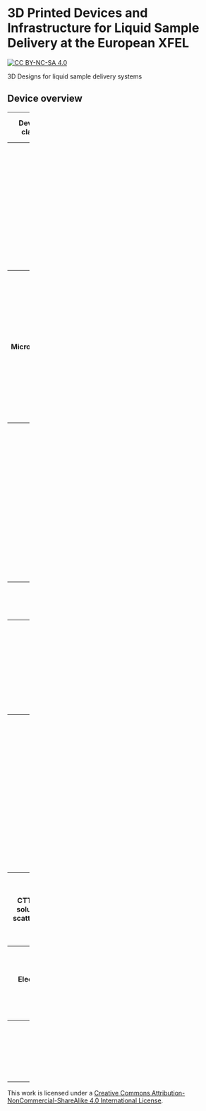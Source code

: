 # 3D Printed Devices and Infrastructure for Liquid Sample Delivery at the European XFEL
[![CC BY-NC-SA 4.0][cc-by-nc-sa-shield]][cc-by-nc-sa]

3D Designs for liquid sample delivery systems



## Device overview

<table style="width:10%">
    <thead>  
        <tr>
		<th>Device class</th>
		<th>Device type</th>
		<th>Design parameters</br>[um]</th>
		<th>Q<sub>Liquid</sub></br>[uL/min]</th>
		<th>Operation mode<sup>1</sup></th>
		<th>Design name</th>
        </tr>
    </thead>
    <tbody>
        <tr>
          <th colspan = 2 rowspan = 7>GDVN</th>
          <td><i>D<sub>liquid</sub>-D<sub>gas</sub>-H<sub>liquid-gas</sub></i></td>
          <td></td>
	  <td></td>
	  <td></td>
        </tr>
	<tr>
          <td>30-30-30</td>
          <td>≥5</td>
	  <td>≤2.2 MHz</td>
	  <td><a href="../main/GDVN/JKMH_5/" title="JKMH_5">JKMH_5</a>, <a href="../main/GDVN/MVED_F/" title="MVED_F">MVED_F</a></td>
	</tr>
	<tr>
          <td>50-60-60</td>
          <td>≥8</td>
	  <td>≤2.2 MHz</td>
	  <td><a href="../main/GDVN/JKMH_6/" title="JKMH_6">JKMH_6</a></td>	  
        </tr>
	<tr>
          <td>75-60-75</td>
          <td>≥8</td>
	  <td>≤1.1 MHz</td>
	  <td><a href="../main/GDVN/MVED_B/" title="MVED_B">MVED_B</a></td>	  
        </tr>
	<tr>
          <td>100-90-100</td>
          <td>≥10</td>
	  <td>≤0.5 MHz</td>
	  <td><a href="../main/GDVN/MVED_C/" title="MVED_C">MVED_C</a></td>	  
        </tr>
	<tr>
          <td>150-100-150</td>
          <td>≥75</td>
	  <td>≤0.142 MHz</td>
	  <td><a href="../main/GDVN/MVED_D/" title="MVED_D">MVED_D</a></td>	  
        </tr>
	<tr>
          <td>180-145-180</td>
          <td>≥100</td>
	  <td>≤0.142 MHz</td>
	  <td><a href="../main/GDVN/MVED_E/" title="MVED_E">MVED_E</a></td>	  
        </tr>
	<tr>
          <th colspan = 1 rowspan = 6>Micromixer</th>
	  <td></td>
          <td><i>D<sub>channel</sub>-D<sub>MC</sub>-D<sub>SC</sub>-L<sub>channel</sub></i></td>
          <td></td>
	  <td></td>
	  <td></td>
        </tr>
	<tr>
	  <td>Concentric cones</td>
          <td>100-75-180-300</td>
          <td>≥10</td>
	  <td>Depends on nozzle</td>
	  <td><a href="../main/Micromixer/MVED_Y/" title="MVED_Y">MVED_Y</a></td>	  
        </tr>
	<tr>
	  <td>Concentric cones</td>
          <td>200-100-231.7-300</td>
          <td>≥10</td>
	  <td>Depends on nozzle</td>
	  <td><a href="../main/Micromixer/MVED_Z/" title="MVED_Z">MVED_Z</a></td>	  
        </tr>
	<tr>
	  <td>Concentric cones</td>
          <td>250-150-335.6-300</td>
          <td>≥10</td>
	  <td>Depends on nozzle</td>
	  <td><a href="../main/Micromixer/MVED_U/" title="MVED_U">MVED_U</a></td>	  
        </tr>
	<tr>
	  <td>Kenics</td>
          <td>200-(200/2)-(200/2)-950</td>
          <td>≥10</td>
	  <td>Depends on nozzle</td>
	  <td><a href="../main/Micromixer/JKMH_10/" title="JKMH_10_5">JKMH_10</a></td>	  
        </tr>
	<tr>
	  <td>Kenics</td>
          <td>100-(100/2)-(100/2)-950</td>
          <td>≥10</td>
	  <td>Depends on nozzle</td>
	  <td><a href="../main/Micromixer/JKMH_10H/" title="JKMH_10H">JKMH_10H</a></td>	  
        </tr>
	<tr>
          <th colspan = 2 rowspan = 4>Mixing GDVN</th>
          <td><i>D<sub>channel</sub>-D<sub>MC</sub>-D<sub>SC</sub>-L<sub>channel</sub>-D<sub>liquid</sub>-D<sub>gas</sub>-H<sub>liquid-gas</i></td>
          <td></td>
	  <td></td>
	  <td></td>
        </tr>
	<tr>
          <td>75-75-180-2122.3-75-60-75</td>
          <td>≥10</td>
	  <td>≤1.1 MHz</td>
	  <td><a href="../main/MixingGDVN/MVED_R/" title="MVED_R">MVED_R</a></td>	  
        </tr>
	<tr>
          <td>100-75-180-2122.3-75-60-75</td>
          <td>≥10</td>
	  <td>≤1.1 MHz</td>
	  <td><a href="../main/MixingGDVN/MVED_S/" title="MVED_S">MVED_S</a></td>	  
        </tr>
	<tr>
          <td>100-75-180-331.8-75-60-75</td>
          <td>≥10</td>
	  <td>≤1.1 MHz</td>
	  <td><a href="../main/MixingGDVN/MVED_V/" title="MVED_V">MVED_V</a></td>	  
        </tr>
	<tr>
          <th colspan = 2 rowspan = 1>DFFN</th>
	  <td>100-75-96-445.6-75-70-70</td>
          <td>5 <br>(sample)<br> + 20 <br>(EtOH)</td>
	  <td>≤2.2 MHz</td>
	  <td><a href="../main/DFFN/JKMH_8/" title="JKMH_8">JKMH_8</a></td>	 
	</tr>
        <tr>
          <th colspan = 2 rowspan = 4>HVE</th>
          <td><i>D<sub>liquid</sub>-D<sub>gas</sub>-D<sub>liquid-gas</sub>-z<sub>wall</sub>-α</i></td>
          <td></td>
	  <td></td>
	  <td></td>
        </tr>
	<tr>
          <td>50-365-600-20-9°</td>
          <td>≥0.3</td>
	  <td>10 Hz</td>
	  <td><a href="../main/HVE/MV_K/" title="MV_K">MV_K</a></td>	 
        </tr>
	<tr>
          <td>75-365-600-20-9°</td>
          <td>≥0.3</td>
	  <td>10 Hz</td>
	  <td><a href="../main/HVE/MV_L/" title="MV_L">MV_L</a></td>	 
        </tr>
	<tr>
          <td>100-365-600-20-9°</td>
          <td>≥0.3</td>
	  <td>10 Hz</td>
	  <td><a href="../main/HVE/MV_T/" title="MV_T">MV_T</a></td>	 
        </tr>
	<tr>
          <th colspan = 2 rowspan = 3>Mixing HVE</th>
          <td><i>D<sub>channel</sub>-D<sub>MC</sub>-D<sub>SC</sub>-L<sub>channel</sub>-D<sub>liquid</sub>-D<sub>gas</sub>-D<sub>liquid-gas</sub>-z<sub>wall</sub>-α</i></td>
	  <td></td>
		  <td></td>
		  <td></td>
        </tr>
        <tr>
          <td>231.7-100-231.7-2570-100-345-600-20-9°</td>
          <td>0.3-3</td>
	  <td>10 Hz</td>
	  <td><a href="../main/MixingHVE/MV_I/" title="MV_I">MV_I</a></td>	 
        </tr>
    	<tr>
          <td>231.7-100-231.7-2570-75-345-600-32.5-9°</td>
          <td>0.3-3</td>
	  <td>10 Hz</td>
	  <td><a href="../main/MixingHVE/MV_J/" title="MV_J">MV_J</a></td>	 
        </tr>
	<tr>
          <th colspan = 1 rowspan = 3>CTT for solution scattering</th>
	  <td></td>
          <td><i>D<sub>channel</sub>-L<sub>channel</sub>-z<sub>wall</sub>-α</i></td>
          <td></td>
		  <td></td>
		  <td></td>
        </tr>
	<tr>
	  <td>Glued</td>
          <td>100-5350-75-11°</td>
          <td>≤21400</td>
		  <td>0.568 MHz</td>
		  <td><a href="../main/CTT/P/" title="MV_P">MV_P</a></td>	 
        </tr>
	<tr>
	  <td>Screwed</td>
          <td>100-5350-75-11°</td>
          <td>≤21400</td>
		  <td>0.568 MHz</td>
		  <td><a href="../main/CTT/O/" title="MV_O">MV_O</a></td>	 
        </tr>
	<tr>
          <th colspan = 2 rowspan = 3>Electrosprayer (ES), CCTs</th>
          <td><i>D<sub>channel</sub>-L<sub>channel</sub>-z<sub>wall</sub>-α</i></td>
          <td></td>
		  <td></td>
		  <td></td>
        </tr>
	    <tr>
          <td>40-200-50-30°</td>
          <td>0.02-0.8</td>
		  <td>≤4.5 MHz</td>
		  <td><a href="../main/ES/W/" title="MV_W">MV_W</a></td>	 
        </tr>
	    <tr>
          <td>10-200-10-20°</td>
          <td>0.02-0.8</td>
		  <td>≤4.5 MHz</td>
		  <td><a href="../main/ES/X/" title="MV_X">MV_X</a></td>	 
        </tr>
	<tr>
          <th colspan = 2 rowspan = 2>MicroUnions</th>
          <td><i>D<sub>channel</sub>-L<sub>channel</sub></i></td>
          <td></td>
		  <td></td>
		  <td></td>
        </tr>
	</tr>
	    <tr>
          <td>100-200 (1.57 nL swept volume)</td>
          <td></td>
		  <td></td>
		  <td><a href="../main/Misc/MicroUnion/MV_M/" title="MV_M">MV_M</a></td>	 
        </tr>
    </tbody>
</table>

This work is licensed under a [Creative Commons Attribution-NonCommercial-ShareAlike 4.0 International License][cc-by-nc-sa].

[cc-by-nc-sa]: http://creativecommons.org/licenses/by-nc-sa/4.0/
[cc-by-nc-sa-image]: https://licensebuttons.net/l/by-nc-sa/4.0/88x31.png
[cc-by-nc-sa-shield]: https://img.shields.io/badge/License-CC%20BY--NC--SA%204.0-lightgrey.svg
